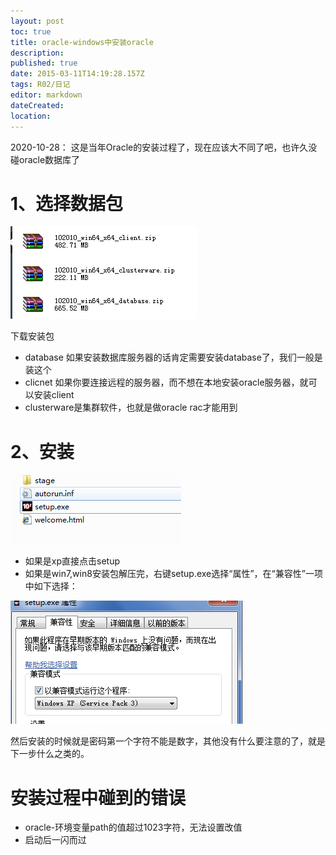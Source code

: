 ```yaml
---
layout: post
toc: true
title: oracle-windows中安装oracle
description: 
published: true
date: 2015-03-11T14:19:28.157Z
tags: R02/日记
editor: markdown
dateCreated: 
location:
---
```


2020-10-28： 这是当年Oracle的安装过程了，现在应该大不同了吧，也许久没碰oracle数据库了 

# 1、选择数据包

![图01](/R02/纪年/2015/2015-03-11-oracle-windows中安装oracle/assets/01.png)

下载安装包

* database 如果安装数据库服务器的话肯定需要安装database了，我们一般是装这个
* clicnet 如果你要连接远程的服务器，而不想在本地安装oracle服务器，就可以安装client
* clusterware是集群软件，也就是做oracle rac才能用到

# 2、安装

![图02](/R02/纪年/2015/2015-03-11-oracle-windows中安装oracle/assets/02.png)

* 如果是xp直接点击setup
* 如果是win7,win8安装包解压完，右键setup.exe选择“属性”，在“兼容性”一项中如下选择：


![图03](/R02/纪年/2015/2015-03-11-oracle-windows中安装oracle/assets/03.png)

然后安装的时候就是密码第一个字符不能是数字，其他没有什么要注意的了，就是下一步什么之类的。


# 安装过程中碰到的错误

* oracle-环境变量path的值超过1023字符，无法设置改值
* 启动后一闪而过

